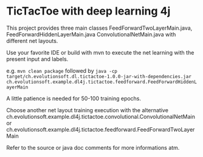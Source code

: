 TicTacToe with deep learning 4j
===============================

This project provides three main classes FeedForwardTwoLayerMain.java, FeedForwardHiddenLayerMain.java  ConvolutionalNetMain.java with different net layouts.

Use your favorite IDE or build with mvn to execute the net learning with the present input and labels.

e.g. `mvn clean package` followed by `java -cp target/ch.evolutionsoft.dl.tictactoe-1.0.0-jar-with-dependencies.jar ch.evolutionsoft.example.dl4j.tictactoe.feedforward.FeedForwardHiddenLayerMain`

A little patience is needed for 50-100 training epochs.

Choose another net layout training execution with the alternative ch.evolutionsoft.example.dl4j.tictactoe.convolutional.ConvolutionalNetMain or ch.evolutionsoft.example.dl4j.tictactoe.feedforward.FeedForwardTwoLayerMain

Refer to the source or java doc comments for more informations atm.